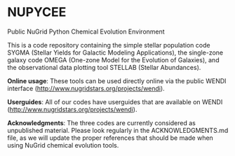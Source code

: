 NUPYCEE
=======

Public NuGrid Python Chemical Evolution Environment

This is a code repository containing the simple stellar population code SYGMA (Stellar Yields for Galactic Modeling Applications), the single-zone galaxy code OMEGA (One-zone Model for the Evolution of Galaxies), and the observational data plotting tool STELLAB (Stellar Abundances).

**Online usage**: These tools can be used directly online via the public WENDI interface (<a href="http://adsabs.harvard.edu/abs/1999ApJ...513..156M">http://www.nugridstars.org/projects/wendi</a>).

**Userguides**: All of our codes have userguides that are available on WENDI (<a href="http://adsabs.harvard.edu/abs/1999ApJ...513..156M">http://www.nugridstars.org/projects/wendi</a>).

**Acknowledgments**: The three codes are currently considered as unpublished material. Please look regularly in the ACKNOWLEDGMENTS.md file, as we will update the proper references that should be made when using NuGrid chemical evolution tools.